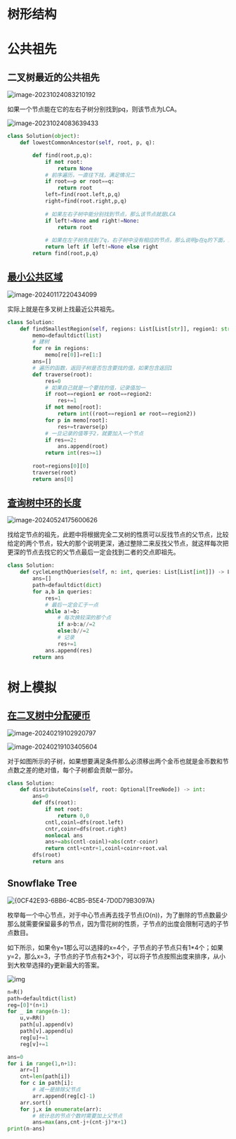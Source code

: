 # 树形结构







# 公共祖先

## 二叉树最近的公共祖先

![image-20231024083210192](./assets/image-20231024083210192-1733840243522-377-1735176955296-13.png)

如果一个节点能在它的左右子树分别找到pq，则该节点为LCA。

![image-20231024083639433](./assets/image-20231024083639433-1733840243522-378-1735176955296-14.png)

```python
class Solution(object):
    def lowestCommonAncestor(self, root, p, q):

        def find(root,p,q):
            if not root:
                return None
            # 前序遍历，一直往下找，满足情况二
            if root==p or root==q:
                return root
            left=find(root.left,p,q)
            right=find(root.right,p,q)
			
            # 如果左右子树中能分别找到节点，那么该节点就是LCA
            if left!=None and right!=None:
                return root
            
            # 如果在左子树先找到了q，右子树中没有相应的节点，那么说明p在q的下面，最近的公共祖先就是q，满足情况一
            return left if left!=None else right
        return find(root,p,q)
```





## [ 最小公共区域](https://leetcode.cn/problems/smallest-common-region/)

![image-20240117220434099](./assets/image-20240117220434099-1733840243522-382-1735176955296-18.png)

实际上就是在多叉树上找最近公共祖先。

```python
class Solution:
    def findSmallestRegion(self, regions: List[List[str]], region1: str, region2: str) -> str:
        memo=defaultdict(list)
        # 建树
        for re in regions:
            memo[re[0]]=re[1:]
        ans=[]
        # 遍历的函数，返回子树是否包含要找的值，如果包含返回1
        def traverse(root):
            res=0
            # 如果自己就是一个要找的值，记录值加一
            if root==region1 or root==region2:
                res+=1
            if not memo[root]:
                return int((root==region1 or root==region2))
            for p in memo[root]:
                res+=traverse(p)
            # 一旦记录的值等于2，就要加入一个节点
            if res==2:
                ans.append(root)
            return int(res>=1)
            
        root=regions[0][0]
        traverse(root)
        return ans[0]
```

## [查询树中环的长度](https://leetcode.cn/problems/cycle-length-queries-in-a-tree/)

![image-20240524175600626](./assets/image-20240524175600626-1733840243522-383-1735176955296-19.png)



找给定节点的祖先，此题中将根据完全二叉树的性质可以反找节点的父节点，比较给定的两个节点，较大的那个说明更深，通过整除二来反找父节点，就这样每次把更深的节点去找它的父节点最后一定会找到二者的交点即祖先。

```python
class Solution:
    def cycleLengthQueries(self, n: int, queries: List[List[int]]) -> List[int]:
        ans=[]
        path=defaultdict(dict)
        for a,b in queries:
            res=1
            # 最后一定会汇于一点
            while a!=b:
                # 每次换较深的那个点
                if a>b:a//=2
                else:b//=2
                # 记录
                res+=1
            ans.append(res)
        return ans 
```















# 树上模拟



## [在二叉树中分配硬币](https://leetcode.cn/problems/distribute-coins-in-binary-tree/)

![image-20240219102920797](./assets/image-20240219102920797-1733840243522-387-1735176955297-22.png)

![image-20240219103405604](./assets/image-20240219103405604-1733840243522-388-1735176955297-24.png)



对于如图所示的子树，如果想要满足条件那么必须移出两个金币也就是金币数和节点数之差的绝对值，每个子树都会贡献一部分。

```python
class Solution:
    def distributeCoins(self, root: Optional[TreeNode]) -> int:
        ans=0
        def dfs(root):
            if not root:
                return 0,0
            cntl,coinl=dfs(root.left)
            cntr,coinr=dfs(root.right)
            nonlocal ans 
            ans+=abs(cntl-coinl)+abs(cntr-coinr)
            return cntl+cntr+1,coinl+coinr+root.val
        dfs(root)
        return ans 
```



## **Snowflake Tree**

![{0CF42E93-6BB6-4CB5-B5E4-7D0D79B3097A}](./assets/{0CF42E93-6BB6-4CB5-B5E4-7D0D79B3097A}.png)

枚举每一个中心节点，对于中心节点再去找子节点(O(n))，为了删除的节点数最少那么就需要保留最多的节点，因为雪花树的性质，子节点的出度会限制可选的子节点数目。

如下所示，如果令y=1那么可以选择的x=4个，子节点的子节点只有1*4个；如果y=2，那么x=3，子节点的子节点有2\*3个，可以将子节点按照出度来排序，从小到大枚举选择的y更新最大的答案。

![img](./assets/resize,m_lfit,h_1700,w_2250.png)



```python
n=R()
path=defaultdict(list)
reg=[0]*(n+1)
for _ in range(n-1):
    u,v=RR()
    path[u].append(v)
    path[v].append(u)
    reg[u]+=1
    reg[v]+=1

ans=0
for i in range(1,n+1):
    arr=[]
    cnt=len(path[i])
    for c in path[i]:
        # 减一是排除父节点
        arr.append(reg[c]-1)
    arr.sort()
    for j,x in enumerate(arr):
        # 统计总的节点个数时需要加上父节点
        ans=max(ans,cnt-j+(cnt-j)*x+1)
print(n-ans)
```








